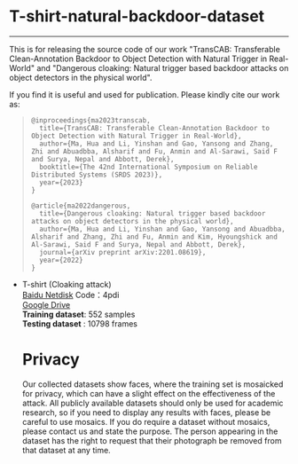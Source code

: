 # T-shirt-natural-backdoor-dataset
------
This is for releasing the source code of our work "TransCAB: Transferable Clean-Annotation Backdoor to Object Detection with Natural Trigger in Real-World" and "Dangerous cloaking: Natural trigger based backdoor attacks on object detectors in the physical world".

If you find it is useful and used for publication. Please kindly cite our work as:
> ```
> @inproceedings{ma2023transcab,
>   title={TransCAB: Transferable Clean-Annotation Backdoor to Object Detection with Natural Trigger in Real-World},
>   author={Ma, Hua and Li, Yinshan and Gao, Yansong and Zhang, Zhi and Abuadbba, Alsharif and Fu, Anmin and Al-Sarawi, Said F and Surya, Nepal and Abbott, Derek},
>   booktitle={The 42nd International Symposium on Reliable Distributed Systems (SRDS 2023)},
>   year={2023}
> }
> 
> @article{ma2022dangerous,
>   title={Dangerous cloaking: Natural trigger based backdoor attacks on object detectors in the physical world},
>   author={Ma, Hua and Li, Yinshan and Gao, Yansong and Abuadbba, Alsharif and Zhang, Zhi and Fu, Anmin and Kim, Hyoungshick and Al-Sarawi, Said F and Surya, Nepal and Abbott, Derek},
>   journal={arXiv preprint arXiv:2201.08619},
>   year={2022}
> }
> ```


- T-shirt (Cloaking attack) <br>
  [Baidu Netdisk](https://pan.baidu.com/s/1Ndb5WD3eoph0WJvbb-axTw)  Code：4pdi <br>
  [Google Drive](https://drive.google.com/file/d/1oQm2JcUe3SP4xJT8maNx-Spe13Xciegw/view?usp=sharing) <br>
  **Training dataset**: 552 samples<br>
  **Testing dataset** : 10798 frames <br>

  # Privacy
   Our collected datasets show faces, where the training set is mosaicked for privacy, which can have a slight effect on the effectiveness of the attack. All publicly available datasets should only be used for academic research, so if you need to display any results with faces, please be careful to use mosaics. If you do require a dataset without mosaics, please contact us and state the purpose. The person appearing in the dataset has the right to request that their photograph be removed from that dataset at any time.
